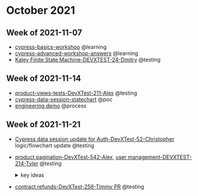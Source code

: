 # October 2021

## Week of 2021-11-07

- [cypress-basics-workshop](https://github.com/muratkeremozcan/cypress-workshop-basics) @learning
- [cypress-advanced-workshop-answers](https://github.com/muratkeremozcan/testing-workshop-cypress) @learning
- [Kaley Finite State Machine-DEVXTEST-24-Dmitry](https://github.com/helloextend/client/pull/2642) @testing

## Week of 2021-11-14

- [product-views-tests-](https://github.com/helloextend/client/pull/2652)[DevXTest-211](https://helloextend.atlassian.net/browse/DEVXTEST-211)[-Alex](https://github.com/helloextend/client/pull/2652) @testing
- [cypress-data-session-statechart](https://github.com/muratkeremozcan/cypress-data-session-statechart) @poc
- [engineering demo](https://mail.google.com/mail/u/0/#sent/KtbxLvhVcWfbKCNdJBpWQFMqWzLRzfbGSB) @process

## Week of 2021-11-21

- [Cypress data session update for Auth-DevXTest-52-Christopher](https://github.com/helloextend/node-core/pull/6515) logic/flowchart update @testing

- [product pagination-DevXTest-542-Alex](https://github.com/helloextend/client/pull/2690#issuecomment-975958627), [user management-DEVXTEST-214-Tyler](https://github.com/helloextend/client/pull/2704#event-5664371636) @testing

  <details><summary>key ideas</summary>

    > 1. We can use `cy.intercept` to stub network data, and instead of fixture as json files we have the option to use an array. This array can be achieved from `@helloextend/client-test-utils`. The advantages are that we do not have to have lengthy json files -no maintenance- and the data is dynamic every time we run the test.
    > 2. To set the products for the entire spec, we are taking advantage of an encapsulated function; IIFE (immediately invoked function expression) wrapping a function. The function returns the products, or any entity we like. We would not want to keep re-invoking the function -because it would generate new things- that is why we invoke it immediately and assign the values to an Object. After that initial setup, we can use that object however we like; i.e. `Object.values()` to make the values into an array and work with it.

  </details>

- [contract refunds-DevXTest-256-Timmy PR](https://github.com/helloextend/node-core/pull/6498) @testing
